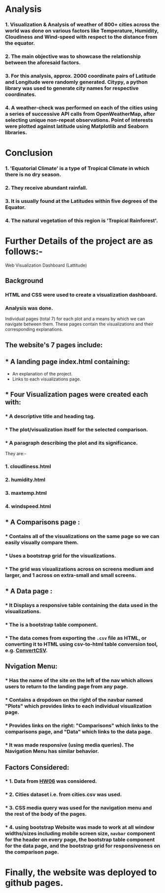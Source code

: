 # Analysis 

### 1. Visualization & Analysis of weather of 800+ cities across the world was done on various factors like Temperature, Humidity, Cloudiness and Wind-speed with respect to the distance from the equator.

### 2. The main objective was to showcase the relationship between the aforesaid factors.

### 3. For this analysis, approx. 2000 coordinate pairs of Latitude and Longitude were randomly generated. Citypy, a python library was used to generate city names for respective coordinates. 

### 4. A weather-check was performed on each of the cities using a series of successive API calls from OpenWeatherMap, after selecting unique non-repeat observations. Point of interests were plotted against latitude using Matplotlib and Seaborn libraries.

# Conclusion

### 1. 'Equatorial Climate' is a type of Tropical Climate in which there is no dry season. 
### 2. They receive abundant rainfall. 
### 3. It is usually found at the Latitudes within five degrees of the Equator.
### 4. The natural vegetation of this region is 'Tropical Rainforest'.

# Further Details of the project are as follows:-

 Web Visualization Dashboard (Lattitude)

## Background

### HTML and CSS were used to create a visualization dashboard.
### Analysis was done.

Individual pages (total 7) for each plot and a means by which we can navigate between them. These pages contain the visualizations and their corresponding explanations. 

## The website's  7 pages include:

## * A landing page index.html containing:
  * An explanation of the project.
  * Links to each visualizations page.

## * Four Visualization pages were created each with:
###   * A descriptive title and heading tag.
###   * The plot/visualization itself for the selected comparison.
###   * A paragraph describing the plot and its significance.
  They are:-
###   1. cloudliness.html
###   2. humidity.html
###   3. maxtemp.html
###   4. windspeed.html

## * A Comparisons page :
###   * Contains all of the visualizations on the same page so we can easily visually compare them.
###   * Uses a bootstrap grid for the visualizations.
###   * The grid was visualizations across on screens medium and larger, and 1 across on extra-small and small screens.

## * A Data page :
###    * It  Displays a responsive table containing the data used in the visualizations.
###    * The is a bootstrap table component.
###    * The data comes from exporting the `.csv` file as HTML, or converting it to HTML using csv-to-html table conversion tool, e.g. [ConvertCSV](http://www.convertcsv.com/csv-to-html.htm).

## Nvigation Menu:

### * Has the name of the site on the left of the nav which allows users to return to the landing page from any page.
### * Contains a dropdown on the right of the navbar named "Plots" which provides links to each individual visualization page.
### * Provides links on the right: "Comparisons" which links to the comparisons page, and "Data" which links to the data page.
### * It was made responsive (using media queries). The Navigation Menu has similar behavior.

## Factors Considered:

### * 1. Data from [HW06](../../HW06-WebAPIs) was considered.
### * 2. Cities dataset i.e. from cities.csv was used.
### * 3. CSS media query was used for the navigation menu and the rest of the body of the pages.
### * 4. using bootstrap Website was made to work at all window widths/sizes including mobile screen size, `navbar` component for the header on every page, the bootstrap table component for the data page, and the bootstrap grid for responsiveness on the comparison page.

# Finally, the website was deployed to github pages.